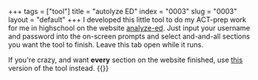 +++
tags = ["tool"]
title = "autolyze ED"
index = "0003"
slug = "0003"
layout = "default"
+++
I developed this little tool to do my ACT-prep work for me in highschool on the website [analyze-ed](https://analyze-ed.com). Just input your username and password into the on-screen prompts and select and-and-all sections you want the tool to finish. Leave this tab open while it runs.

If you're crazy, and want **every** section on the website finished, use [this](/0004) version of the tool instead.
{{<replit src="https://replit.com/@saaviour/autolyzeED?lite=1&outputonly=1">}}